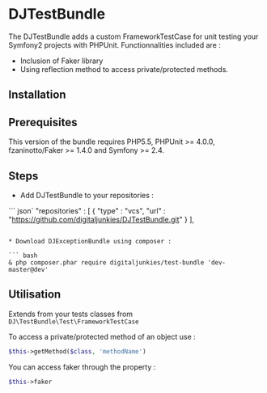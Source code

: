 DJTestBundle
=============

The DJTestBundle adds a custom FrameworkTestCase for unit testing your Symfony2 projects with PHPUnit.
Functionnalities included are :
* Inclusion of Faker library
* Using reflection method to access private/protected methods.

Installation
------------

## Prerequisites

This version of the bundle requires PHP5.5, PHPUnit >= 4.0.0, fzaninotto/Faker >= 1.4.0 and Symfony >= 2.4.

## Steps

* Add DJTestBundle to your repositories :

``` json`
"repositories" : [
        {
            "type" : "vcs",
            "url" : "https://github.com/digitaljunkies/DJTestBundle.git"
        }
    ],
```

* Download DJExceptionBundle using composer :

``` bash
& php composer.phar require digitaljunkies/test-bundle 'dev-master@dev'
```

Utilisation
-------

Extends from your tests classes from `DJ\TestBundle\Test\FrameworkTestCase`

To access a private/protected method of an object use :

``` php
$this->getMethod($class, 'methodName')
```

You can access faker through the property :

 ``` php
 $this->faker
 ```
